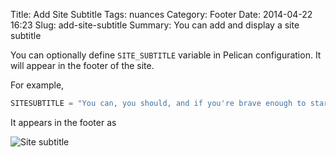 Title: Add Site Subtitle
Tags: nuances
Category: Footer
Date: 2014-04-22 16:23
Slug: add-site-subtitle
Summary: You can add and display a site subtitle

You can optionally define `SITE_SUBTITLE` variable in Pelican configuration. It will appear in the footer of the site.

For example,

```python
SITESUBTITLE = "You can, you should, and if you're brave enough to start, you will."
```

It appears in the footer as

![Site subtitle]({static}/images/elegant-theme_site-subtitle.png)
